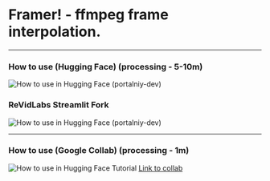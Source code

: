 # Framer! - ffmpeg frame interpolation.
--------------

### How to use (Hugging Face) (processing - 5-10m)


![How to use in Hugging Face (portalniy-dev)](https://huggingface.co/spaces/ReVidLabs/frame-interpolator/resolve/main/tutorial-hf.gif)

### ReVidLabs Streamlit Fork

![How to use in Hugging Face (portalniy-dev)](./labs-tut.gif)

--------------

### How to use (Google Collab) (processing - 1m)


![How to use in Hugging Face Tutorial](./collabtutorial.gif)
[Link to collab](https://colab.research.google.com/drive/1GZ0-w4d1qCxjlB6LfpjJf7zjvJg3Wmoj?usp=sharing)
